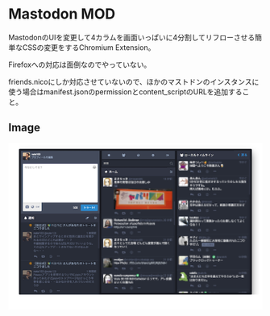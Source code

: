 # Mastodon MOD

MastodonのUIを変更して4カラムを画面いっぱいに4分割してリフローさせる簡単なCSSの変更をするChromium Extension。

Firefoxへの対応は面倒なのでやっていない。

friends.nicoにしか対応させていないので、ほかのマストドンのインスタンスに使う場合はmanifest.jsonのpermissionとcontent_scriptのURLを追加すること。

## Image

![](css.png)
